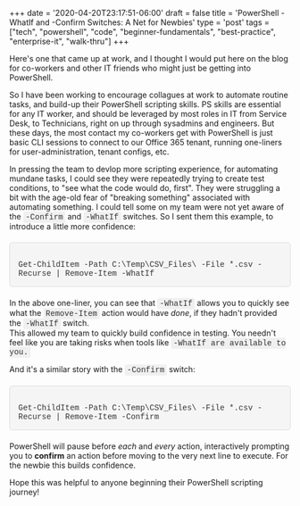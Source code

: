 +++
date = '2020-04-20T23:17:51-06:00'
draft = false
title = 'PowerShell -WhatIf and -Confirm Switches: A Net for Newbies'
type = 'post'
tags = ["tech", "powershell", "code", "beginner-fundamentals", "best-practice", "enterprise-it", "walk-thru"]
+++

<style>
/* Base style for code blocks */
.code-block {
    padding: 15px;                    /* Padding around the code */
    font-family: 'Courier New', Courier, monospace; /* Monospace font */
    white-space: pre-wrap;            /* Preserve whitespace and wrap lines */
    border-radius: 5px;               /* Rounded corners */
    overflow-x: auto;                 /* Horizontal scroll if needed */
    margin: 20px 0;                   /* Vertical spacing */
    /* Default colors (light mode) */
    background-color: #f5f5f5;        /* Light gray background */
    border: 1px solid #ddd;           /* Light border */
    color: #333;                      /* Dark text for readability */
}

/* Style for inline monospace text */
.mono {
    font-family: 'Courier New', Courier, monospace; /* Monospace font */
    background-color: #f0f0f0;        /* Light background to highlight */
    padding: 2px 4px;                  /* Padding around text */
    border-radius: 3px;                /* Rounded corners */
}

/* Dark mode overrides for code blocks */
@media (prefers-color-scheme: dark) {
    .code-block {
        background-color: #2d2d2d;    /* Dark background */
        border: 1px solid #555;        /* Darker border */
        color: #f8f8f2;                /* Light text for readability */
    }

    .mono {
        background-color: #3c3c3c;     /* Darker background for inline code */
        color: #f8f8f2;                /* Light text */
    }
}

/* Optional: Light mode overrides (for explicitness) */
@media (prefers-color-scheme: light) {
    .code-block {
        background-color: #f5f5f5;     /* Light gray background */
        border: 1px solid #ddd;        /* Light border */
        color: #333;                   /* Dark text */
    }

    .mono {
        background-color: #f0f0f0;     /* Light background */
        color: #333;                   /* Dark text */
    }
}
</style>

Here's one that came up at work, and I thought I would put here on the blog for co-workers and other IT friends who might just be getting into PowerShell.<br />

So I have been working to encourage collagues at work to automate routine tasks, and build-up their PowerShell scripting skills. PS skills are essential for any IT worker, and should be leveraged by most roles in IT from Service Desk, to Technicians, right on up through sysadmins and engineers. But these days, the most contact my co-workers get with PowerShell is just basic CLI sessions to connect to our Office 365 tenant, running one-liners for user-administration, tenant configs, etc. <br />  

In pressing the team to devlop more scripting experience, for automating mundane tasks, I could see they were repeatedly trying to create test conditions, to "see what the code would do, first".  They were struggling a bit with the age-old fear of "breaking something" associated with automating something. I could tell some on my team were not yet aware of the <span class="mono">-Confirm</span> and <span class="mono">-WhatIf</span> switches. So I sent them this example, to introduce a little more confidence:


<div class="code-block">
Get-ChildItem -Path C:\Temp\CSV_Files\ -File *.csv -Recurse | Remove-Item -WhatIf
</div>

In the above one-liner, you can see that <span class="mono">-WhatIf</span> allows you to quickly see what the <span class="mono">Remove-Item</span> action would have <i>done</i>, if they hadn't provided the <span class="mono">-WhatIf</span> switch.<br /> This allowed my team to quickly build confidence in testing. You needn't feel like you are taking risks when tools like <span class="mono">-WhatIf<span> are available to you.<br />  

And it's a similar story with the <span class="mono">-Confirm</span> switch: <br />

<div class="code-block">
Get-ChildItem -Path C:\Temp\CSV_Files\ -File *.csv -Recurse | Remove-Item -Confirm
</div>

PowerShell will pause before <i>each</i> and <i>every</i> action, interactively prompting you to <b>confirm</b> an action before moving to the very next line to execute. For the newbie this builds confidence. <br />

Hope this was helpful to anyone beginning their PowerShell scripting journey!